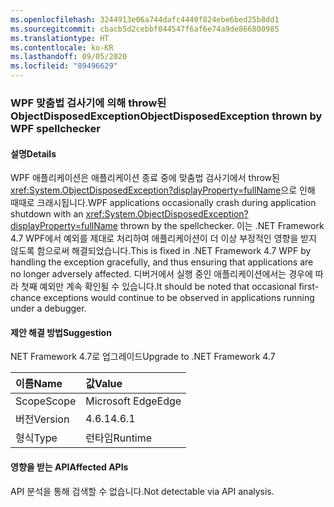 ```yaml
---
ms.openlocfilehash: 3244913e06a744dafc4440f824ebe6bed25b8dd1
ms.sourcegitcommit: cbacb5d2cebbf044547f6af6e74a9de866800985
ms.translationtype: HT
ms.contentlocale: ko-KR
ms.lasthandoff: 09/05/2020
ms.locfileid: "89496629"
---
```

### <a name="objectdisposedexception-thrown-by-wpf-spellchecker"></a><span data-ttu-id="e2ca0-101">WPF 맞춤법 검사기에 의해 throw된 ObjectDisposedException</span><span class="sxs-lookup"><span data-stu-id="e2ca0-101">ObjectDisposedException thrown by WPF spellchecker</span></span>

#### <a name="details"></a><span data-ttu-id="e2ca0-102">설명</span><span class="sxs-lookup"><span data-stu-id="e2ca0-102">Details</span></span>

<span data-ttu-id="e2ca0-103">WPF 애플리케이션은 애플리케이션 종료 중에 맞춤법 검사기에서 throw된 <xref:System.ObjectDisposedException?displayProperty=fullName>으로 인해 때때로 크래시됩니다.</span><span class="sxs-lookup"><span data-stu-id="e2ca0-103">WPF applications occasionally crash during application shutdown with an <xref:System.ObjectDisposedException?displayProperty=fullName> thrown by the spellchecker.</span></span> <span data-ttu-id="e2ca0-104">이는 .NET Framework 4.7 WPF에서 예외를 제대로 처리하여 애플리케이션이 더 이상 부정적인 영향을 받지 않도록 함으로써 해결되었습니다.</span><span class="sxs-lookup"><span data-stu-id="e2ca0-104">This is fixed in .NET Framework 4.7 WPF by handling the exception gracefully, and thus ensuring that applications are no longer adversely affected.</span></span> <span data-ttu-id="e2ca0-105">디버거에서 실행 중인 애플리케이션에서는 경우에 따라 첫째 예외만 계속 확인될 수 있습니다.</span><span class="sxs-lookup"><span data-stu-id="e2ca0-105">It should be noted that occasional first-chance exceptions would continue to be observed in applications running under a debugger.</span></span>

#### <a name="suggestion"></a><span data-ttu-id="e2ca0-106">제안 해결 방법</span><span class="sxs-lookup"><span data-stu-id="e2ca0-106">Suggestion</span></span>

<span data-ttu-id="e2ca0-107">NET Framework 4.7로 업그레이드</span><span class="sxs-lookup"><span data-stu-id="e2ca0-107">Upgrade to .NET Framework 4.7</span></span>

| <span data-ttu-id="e2ca0-108">이름</span><span class="sxs-lookup"><span data-stu-id="e2ca0-108">Name</span></span>    | <span data-ttu-id="e2ca0-109">값</span><span class="sxs-lookup"><span data-stu-id="e2ca0-109">Value</span></span>       |
|:--------|:------------|
| <span data-ttu-id="e2ca0-110">Scope</span><span class="sxs-lookup"><span data-stu-id="e2ca0-110">Scope</span></span>   |<span data-ttu-id="e2ca0-111">Microsoft Edge</span><span class="sxs-lookup"><span data-stu-id="e2ca0-111">Edge</span></span>|
|<span data-ttu-id="e2ca0-112">버전</span><span class="sxs-lookup"><span data-stu-id="e2ca0-112">Version</span></span>|<span data-ttu-id="e2ca0-113">4.6.1</span><span class="sxs-lookup"><span data-stu-id="e2ca0-113">4.6.1</span></span>|
|<span data-ttu-id="e2ca0-114">형식</span><span class="sxs-lookup"><span data-stu-id="e2ca0-114">Type</span></span>|<span data-ttu-id="e2ca0-115">런타임</span><span class="sxs-lookup"><span data-stu-id="e2ca0-115">Runtime</span></span>|

#### <a name="affected-apis"></a><span data-ttu-id="e2ca0-116">영향을 받는 API</span><span class="sxs-lookup"><span data-stu-id="e2ca0-116">Affected APIs</span></span>

<span data-ttu-id="e2ca0-117">API 분석을 통해 검색할 수 없습니다.</span><span class="sxs-lookup"><span data-stu-id="e2ca0-117">Not detectable via API analysis.</span></span>

<!--

#### Affected APIs

Not detectable via API analysis.

-->
